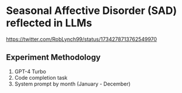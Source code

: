 # Seasonal Affective Disorder (SAD) reflected in LLMs

https://twitter.com/RobLynch99/status/1734278713762549970

## Experiment Methodology

1. GPT-4 Turbo
2. Code completion task
3. System prompt by month (January - December)
